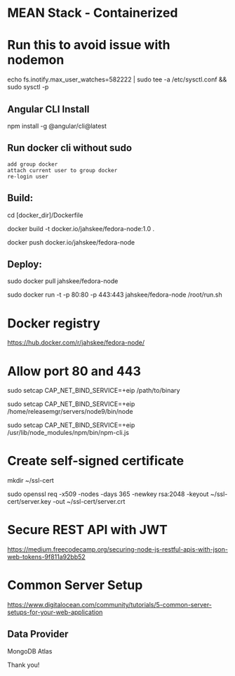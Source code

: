 # MEAN Stack - Containerized

# Run this to avoid issue with nodemon
echo fs.inotify.max_user_watches=582222 | sudo tee -a /etc/sysctl.conf && sudo sysctl -p


## Angular CLI Install

npm install -g @angular/cli@latest

## Run docker cli without sudo

    add group docker
    attach current user to group docker
    re-login user
    
## Build:

  cd [docker_dir]/Dockerfile
  
  docker build -t docker.io/jahskee/fedora-node:1.0 .

  docker push docker.io/jahskee/fedora-node

## Deploy:

  sudo docker pull jahskee/fedora-node

  sudo docker run -t -p 80:80 -p 443:443 jahskee/fedora-node /root/run.sh

# Docker registry
https://hub.docker.com/r/jahskee/fedora-node/

# Allow port 80 and 443

sudo setcap CAP_NET_BIND_SERVICE=+eip /path/to/binary

sudo setcap CAP_NET_BIND_SERVICE=+eip /home/releasemgr/servers/node9/bin/node

sudo setcap CAP_NET_BIND_SERVICE=+eip /usr/lib/node_modules/npm/bin/npm-cli.js


# Create self-signed certificate

mkdir ~/ssl-cert

sudo openssl req -x509 -nodes -days 365 -newkey rsa:2048 -keyout ~/ssl-cert/server.key -out ~/ssl-cert/server.crt

# Secure REST API with JWT
https://medium.freecodecamp.org/securing-node-js-restful-apis-with-json-web-tokens-9f811a92bb52

# Common Server Setup
https://www.digitalocean.com/community/tutorials/5-common-server-setups-for-your-web-application
  
## Data Provider

  MongoDB Atlas
  



Thank you!
